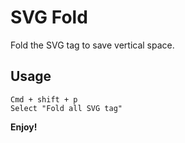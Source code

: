 # SVG Fold

Fold the SVG tag to save vertical space.

## Usage

```
Cmd + shift + p
Select "Fold all SVG tag"
```

**Enjoy!**
